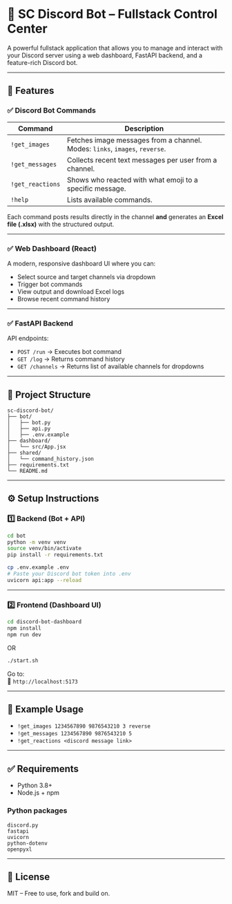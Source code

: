 # 🤖 SC Discord Bot – Fullstack Control Center

A powerful fullstack application that allows you to manage and interact with your Discord server using a web dashboard, FastAPI backend, and a feature-rich Discord bot.

---

## 🚀 Features

### ✅ Discord Bot Commands

| Command             | Description                                                                 |
|--------------------|-----------------------------------------------------------------------------|
| `!get_images`       | Fetches image messages from a channel. Modes: `links`, `images`, `reverse`. |
| `!get_messages`     | Collects recent text messages per user from a channel.                      |
| `!get_reactions`    | Shows who reacted with what emoji to a specific message.                    |
| `!help`             | Lists available commands.                                                   |

Each command posts results directly in the channel **and** generates an **Excel file (.xlsx)** with the structured output.

---

### ✅ Web Dashboard (React)

A modern, responsive dashboard UI where you can:

- Select source and target channels via dropdown
- Trigger bot commands
- View output and download Excel logs
- Browse recent command history

---

### ✅ FastAPI Backend

API endpoints:
- `POST /run` → Executes bot command
- `GET /log` → Returns command history
- `GET /channels` → Returns list of available channels for dropdowns

---

## 📁 Project Structure

```
sc-discord-bot/
├── bot/
│   ├── bot.py
│   ├── api.py
│   ├── .env.example
├── dashboard/
│   └── src/App.jsx
├── shared/
│   └── command_history.json
├── requirements.txt
└── README.md
```

---

## ⚙️ Setup Instructions

### 1️⃣ Backend (Bot + API)

```bash
cd bot
python -m venv venv
source venv/bin/activate
pip install -r requirements.txt

cp .env.example .env
# Paste your Discord bot token into .env
uvicorn api:app --reload
```

---

### 2️⃣ Frontend (Dashboard UI)

```bash
cd discord-bot-dashboard
npm install
npm run dev
```
OR
```bash
./start.sh
```

Go to:  
📍 `http://localhost:5173`

---

## 🧪 Example Usage

- `!get_images 1234567890 9876543210 3 reverse`
- `!get_messages 1234567890 9876543210 5`
- `!get_reactions <discord message link>`

---

## ✅ Requirements

- Python 3.8+
- Node.js + npm

### Python packages

```
discord.py
fastapi
uvicorn
python-dotenv
openpyxl
```

---

## 🧠 License

MIT – Free to use, fork and build on.
